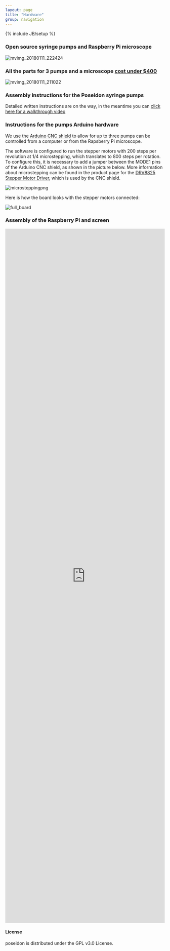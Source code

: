 ```yaml
---
layout: page
title: "Hardware"
group: navigation
---
```


{% include JB/setup %}
### Open source syringe pumps and Raspberry Pi microscope
![mvimg_20180111_222424](https://user-images.githubusercontent.com/12504176/34991157-69e99c68-fa7d-11e7-8a77-660660820391.jpg)

### All the parts for 3 pumps and a microscope [cost under $400](https://docs.google.com/spreadsheets/d/e/2PACX-1vSY0apQMOMEC040cuPamMla8yvhqwZEs39H3IEm0rRVuf6EW1HUUKMYhD6gZyLmJnDAxj-zRwVM9L6G/pubhtml)
![mvimg_20180111_211022](https://user-images.githubusercontent.com/12504176/34991323-0a6b41aa-fa7e-11e7-8e57-fbb78b54cc67.jpg)

### Assembly instructions for the Poseidon syringe pumps

Detailed written instructions are on the way, in the meantime you can [click here for a walkthrough video](https://photos.app.goo.gl/xIplnxrbvsixwfU03)

### Instructions for the pumps Arduino hardware

We use the [Arduino CNC shield](http://wiki.keyestudio.com/index.php/Ks0095_Arduino_CNC_Kit_/_CNC_Shield_V3.0_%2Bkeyestudio_Uno_R3%2B4pcs_a4988_Driver_/_GRBL_Compatible)
to allow for up to three pumps can be controlled from a computer or from the Rapsberry Pi microscope.

The software is configured to run the stepper motors with 200 steps per revolution at 1/4 microstepping, which translates to 800 steps per rotation. To configure this, it is necessary to add a jumper between the MODE1 pins of the Arduino CNC shield, as shown in the picture below. More information about microstepping can be found in the product page for the [DRV8825 Stepper Motor Driver](https://www.pololu.com/product/2133), which is used by the CNC shield. 

![microsteppingpng](https://user-images.githubusercontent.com/12504176/34992088-d2e04ca0-fa80-11e7-9dde-99b1894fbe5c.PNG)

Here is how the board looks with the stepper motors connected:

![full_board](https://user-images.githubusercontent.com/12504176/35099661-b8e55262-fc0d-11e7-86df-f2927111ce1a.PNG)


### Assembly of the Raspberry Pi and screen 
<iframe width="100%" height="56.25%" src="https://www.youtube.com/embed/g3pXNY8snOg" frameborder="0" allow="autoplay; encrypted-media" allowfullscreen></iframe>
 

#### License

poseidon is distributed under the GPL v3.0 License.
